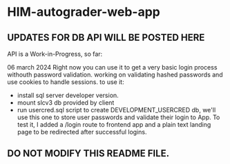 # HIM-autograder-web-app


## UPDATES FOR DB API WILL BE POSTED HERE

API is a Work-in-Progress, so far:

06 march 2024
Right now you can use it to get a very basic login process withouth password validation.
working on validating hashed passwords and use cookies to handle sessions.
to use it:
- install sql server developer version.
- mount slcv3 db provided by client
- run usercred.sql script to create DEVELOPMENT_USERCRED db, we'll use this one to store
user passwords and validate their login to App.
To test it, I added a /login route to frontend app and a plain text landing page to be redirected
after successful logins.

## DO NOT MODIFY THIS README FILE.
